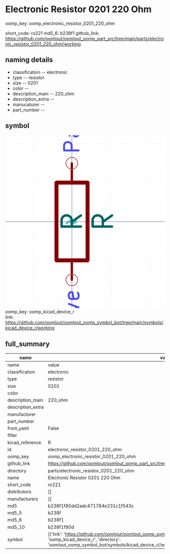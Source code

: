 # Electronic Resistor 0201 220 Ohm
oomp_key: oomp_electronic_resistor_0201_220_ohm 


short_code: ro221
md5_6: b238f1
github_link: https://github.com/oomlout/oomlout_oomp_part_src/tree/main/parts/electronic_resistor_0201_220_ohm/working
## naming details
* classification -- electronic
* type -- resistor
* size -- 0201
* color -- 
* description_main -- 220_ohm
* description_extra -- 
* manucaturer -- 
* part_number -- 



## symbol

![](symbol/0/working/working_600.png)  
oomp_key: oomp_kicad_device_r  
link: https://github.com/oomlout/oomlout_oomp_symbol_bot/tree/main/symbols/kicad_device_r/working  


## full_summary
| name | value | 
| --- | --- | 
| name | value | 
| classification | electronic | 
| type | resistor | 
| size | 0201 | 
| color |  | 
| description_main | 220_ohm | 
| description_extra |  | 
| manufacturer |  | 
| part_number |  | 
| from_yaml | False | 
| filter |  | 
| kicad_reference | R | 
| id | electronic_resistor_0201_220_ohm | 
| oomp_key | oomp_electronic_resistor_0201_220_ohm | 
| github_link | https://github.com/oomlout/oomlout_oomp_part_src/tree/main/parts/electronic_resistor_0201_220_ohm/working | 
| directory | parts/electronic_resistor_0201_220_ohm | 
| name | Electronic Resistor 0201 220 Ohm | 
| short_code | ro221 | 
| distributors | [] | 
| manufacturers | [] | 
| md5 | b238f1f80dd2adc471784e231c1f543c | 
| md5_5 | b238f | 
| md5_6 | b238f1 | 
| md5_10 | b238f1f80d | 
| symbol | [{'link': 'https://github.com/oomlout/oomlout_oomp_symbol_bot/tree/main/symbols/kicad_device_r', 'oomp_key': 'oomp_kicad_device_r', 'directory': 'oomlout_oomp_symbol_bot/symbols/kicad_device_r//working/working.kicad_sym'}] | 
